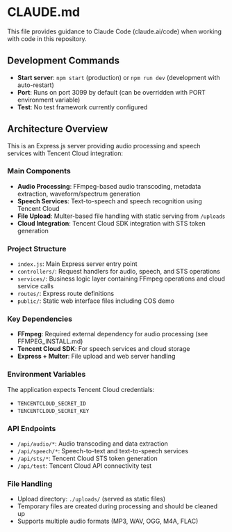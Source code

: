 # CLAUDE.md

This file provides guidance to Claude Code (claude.ai/code) when working with code in this repository.

## Development Commands

- **Start server**: `npm start` (production) or `npm run dev` (development with auto-restart)
- **Port**: Runs on port 3099 by default (can be overridden with PORT environment variable)
- **Test**: No test framework currently configured

## Architecture Overview

This is an Express.js server providing audio processing and speech services with Tencent Cloud integration:

### Main Components

- **Audio Processing**: FFmpeg-based audio transcoding, metadata extraction, waveform/spectrum generation
- **Speech Services**: Text-to-speech and speech recognition using Tencent Cloud
- **File Upload**: Multer-based file handling with static serving from `/uploads`
- **Cloud Integration**: Tencent Cloud SDK integration with STS token generation

### Project Structure

- `index.js`: Main Express server entry point
- `controllers/`: Request handlers for audio, speech, and STS operations
- `services/`: Business logic layer containing FFmpeg operations and cloud service calls
- `routes/`: Express route definitions
- `public/`: Static web interface files including COS demo

### Key Dependencies

- **FFmpeg**: Required external dependency for audio processing (see FFMPEG_INSTALL.md)
- **Tencent Cloud SDK**: For speech services and cloud storage
- **Express + Multer**: File upload and web server handling

### Environment Variables

The application expects Tencent Cloud credentials:
- `TENCENTCLOUD_SECRET_ID`
- `TENCENTCLOUD_SECRET_KEY`

### API Endpoints

- `/api/audio/*`: Audio transcoding and data extraction
- `/api/speech/*`: Speech-to-text and text-to-speech services  
- `/api/sts/*`: Tencent Cloud STS token generation
- `/api/test`: Tencent Cloud API connectivity test

### File Handling

- Upload directory: `./uploads/` (served as static files)
- Temporary files are created during processing and should be cleaned up
- Supports multiple audio formats (MP3, WAV, OGG, M4A, FLAC)